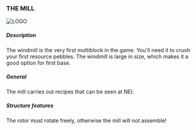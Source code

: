 ### THE MILL

![LOGO](https://cdn.discordapp.com/attachments/916393114166525974/927967084292485120/THE_MILL.png)

##### Description

The windmill is the very first multiblock in the game. You'll need it to crush your first resource pebbles. The windmill is large in size, which makes it a good option for first base.

##### General
The mill carries out recipes that can be seen at NEI.


##### Structure features

The rotor must rotate freely, otherwise the mill will not assemble!
